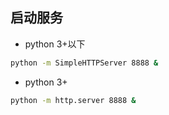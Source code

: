 ## 启动服务

* python 3+以下
```bash
python -m SimpleHTTPServer 8888 &
```
* python 3+
```bash
python -m http.server 8888 &
```
